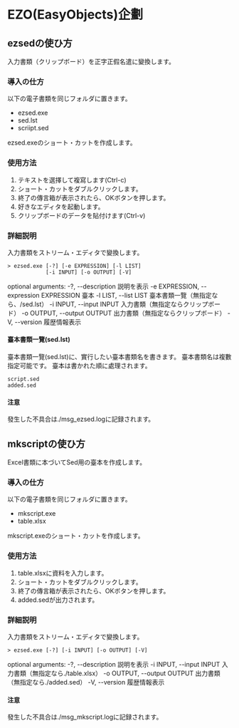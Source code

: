 # EZO(EasyObjects)企劃

## ezsedの使ひ方

入力書類（クリップボード）を正字正假名遣に變換します。

### 導入の仕方

以下の電子書類を同じフォルダに置きます。

- ezsed.exe
- sed.lst
- scriipt.sed

ezsed.exeのショート・カットを作成します。

### 使用方法

1. テキストを選擇して複寫します(Ctrl-c)
2. ショート・カットをダブルクリックします。
3. 終了の傳言箱が表示されたら、OKボタンを押します。
4. 好きなエディタを起動します。
5. クリップボードのデータを貼付けます(Ctrl-v)

### 詳細説明

入力書類をストリーム・エディタで變換します。

```usage
> ezsed.exe [-?] [-e EXPRESSION] [-l LIST]
            [-i INPUT] [-o OUTPUT] [-V]
```

optional arguments:
  -?, --description     説明を表示
  -e EXPRESSION, --expression EXPRESSION
                        臺本
  -l LIST, --list LIST  臺本書類一覽（無指定なら、/sed.lst）
  -i INPUT, --input INPUT
                        入力書類（無指定ならクリップボード）
  -o OUTPUT, --output OUTPUT
                        出力書類（無指定ならクリップボード）
  -V, --version         履歴情報表示

#### 臺本書類一覽(sed.lst)

臺本書類一覽(sed.lst)に、實行したい臺本書類名を書きます。
臺本書類名は複數指定可能です。
臺本は書かれた順に處理されます。

```sed.lst
script.sed
added.sed
```

#### 注意

發生した不具合は./msg_ezsed.logに記録されます。

## mkscriptの使ひ方

Excel書類に本づいてSed用の臺本を作成します。

### 導入の仕方

以下の電子書類を同じフォルダに置きます。

- mkscript.exe
- table.xlsx

mkscript.exeのショート・カットを作成します。

### 使用方法

1. table.xlsxに資料を入力します。
2. ショート・カットをダブルクリックします。
3. 終了の傳言箱が表示されたら、OKボタンを押します。
4. added.sedが出力されます。

### 詳細説明

入力書類をストリーム・エディタで變換します。

```usage
> ezsed.exe [-?] [-i INPUT] [-o OUTPUT] [-V]
```

optional arguments:
  -?, --description     説明を表示
  -i INPUT, --input INPUT
                        入力書類（無指定なら./table.xlsx）
  -o OUTPUT, --output OUTPUT
                        出力書類（無指定なら./added.sed）
  -V, --version         履歴情報表示

#### 注意

發生した不具合は./msg_mkscript.logに記録されます。
